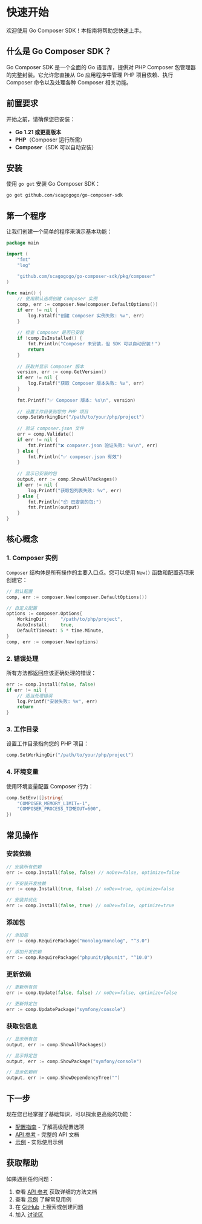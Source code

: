 # 快速开始

欢迎使用 Go Composer SDK！本指南将帮助您快速上手。

## 什么是 Go Composer SDK？

Go Composer SDK 是一个全面的 Go 语言库，提供对 PHP Composer 包管理器的完整封装。它允许您直接从 Go 应用程序中管理 PHP 项目依赖、执行 Composer 命令以及处理各种 Composer 相关功能。

## 前置要求

开始之前，请确保您已安装：

- **Go 1.21 或更高版本**
- **PHP**（Composer 运行所需）
- **Composer**（SDK 可以自动安装）

## 安装

使用 `go get` 安装 Go Composer SDK：

```bash
go get github.com/scagogogo/go-composer-sdk
```

## 第一个程序

让我们创建一个简单的程序来演示基本功能：

```go
package main

import (
    "fmt"
    "log"
    
    "github.com/scagogogo/go-composer-sdk/pkg/composer"
)

func main() {
    // 使用默认选项创建 Composer 实例
    comp, err := composer.New(composer.DefaultOptions())
    if err != nil {
        log.Fatalf("创建 Composer 实例失败: %v", err)
    }
    
    // 检查 Composer 是否已安装
    if !comp.IsInstalled() {
        fmt.Println("Composer 未安装，但 SDK 可以自动安装！")
        return
    }
    
    // 获取并显示 Composer 版本
    version, err := comp.GetVersion()
    if err != nil {
        log.Fatalf("获取 Composer 版本失败: %v", err)
    }
    
    fmt.Printf("✅ Composer 版本: %s\n", version)
    
    // 设置工作目录到您的 PHP 项目
    comp.SetWorkingDir("/path/to/your/php/project")
    
    // 验证 composer.json 文件
    err = comp.Validate()
    if err != nil {
        fmt.Printf("❌ composer.json 验证失败: %v\n", err)
    } else {
        fmt.Println("✅ composer.json 有效")
    }
    
    // 显示已安装的包
    output, err := comp.ShowAllPackages()
    if err != nil {
        log.Printf("获取包列表失败: %v", err)
    } else {
        fmt.Println("📦 已安装的包:")
        fmt.Println(output)
    }
}
```

## 核心概念

### 1. Composer 实例

`Composer` 结构体是所有操作的主要入口点。您可以使用 `New()` 函数和配置选项来创建它：

```go
// 默认配置
comp, err := composer.New(composer.DefaultOptions())

// 自定义配置
options := composer.Options{
    WorkingDir:     "/path/to/php/project",
    AutoInstall:    true,
    DefaultTimeout: 5 * time.Minute,
}
comp, err := composer.New(options)
```

### 2. 错误处理

所有方法都返回应该正确处理的错误：

```go
err := comp.Install(false, false)
if err != nil {
    // 适当处理错误
    log.Printf("安装失败: %v", err)
    return
}
```

### 3. 工作目录

设置工作目录指向您的 PHP 项目：

```go
comp.SetWorkingDir("/path/to/your/php/project")
```

### 4. 环境变量

使用环境变量配置 Composer 行为：

```go
comp.SetEnv([]string{
    "COMPOSER_MEMORY_LIMIT=-1",
    "COMPOSER_PROCESS_TIMEOUT=600",
})
```

## 常见操作

### 安装依赖

```go
// 安装所有依赖
err := comp.Install(false, false) // noDev=false, optimize=false

// 不安装开发依赖
err := comp.Install(true, false) // noDev=true, optimize=false

// 安装并优化
err := comp.Install(false, true) // noDev=false, optimize=true
```

### 添加包

```go
// 添加包
err := comp.RequirePackage("monolog/monolog", "^3.0")

// 添加开发依赖
err := comp.RequirePackage("phpunit/phpunit", "^10.0")
```

### 更新依赖

```go
// 更新所有包
err := comp.Update(false, false) // noDev=false, optimize=false

// 更新特定包
err := comp.UpdatePackage("symfony/console")
```

### 获取包信息

```go
// 显示所有包
output, err := comp.ShowAllPackages()

// 显示特定包
output, err := comp.ShowPackage("symfony/console")

// 显示依赖树
output, err := comp.ShowDependencyTree("")
```

## 下一步

现在您已经掌握了基础知识，可以探索更高级的功能：

- [配置指南](/zh/guide/configuration) - 了解高级配置选项
- [API 参考](/zh/api/) - 完整的 API 文档
- [示例](/zh/examples/) - 实际使用示例

## 获取帮助

如果遇到任何问题：

1. 查看 [API 参考](/zh/api/) 获取详细的方法文档
2. 查看 [示例](/zh/examples/) 了解常见用例
3. 在 [GitHub](https://github.com/scagogogo/go-composer-sdk/issues) 上搜索或创建问题
4. 加入 [讨论区](https://github.com/scagogogo/go-composer-sdk/discussions)
